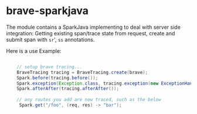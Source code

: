 # brave-sparkjava

The module contains a SparkJava implementing to deal with server
side integration: Getting existing span/trace state from request,
create and submit span with `sr`', `ss` annotations.


Here is a use Example:

```java

    // setup brave tracing...
    BraveTracing tracing = BraveTracing.create(brave);
    Spark.before(tracing.before());
    Spark.exception(Exception.class, tracing.exception(new ExceptionHandlerImpl()));
    Spark.afterAfter(tracing.afterAfter());
    
    // any routes you add are now traced, such as the below
     Spark.get("/foo", (req, res) -> "bar");
    
```

